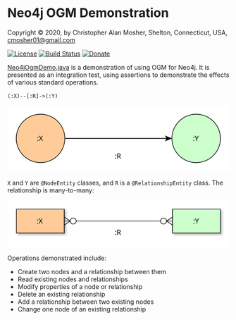 # Neo4j OGM Demonstration

Copyright © 2020, by Christopher Alan Mosher, Shelton, Connecticut, USA, cmosher01@gmail.com

[![License](https://img.shields.io/github/license/cmosher01/neo4j-ogm-demo.svg)](https://www.gnu.org/licenses/gpl.html)
[![Build Status](https://travis-ci.com/cmosher01/neo4j-ogm-demo.svg?branch=master)](https://travis-ci.com/cmosher01/neo4j-ogm-demo)
[![Donate](https://img.shields.io/badge/Donate-PayPal-green.svg)](https://www.paypal.com/cgi-bin/webscr?cmd=_s-xclick&hosted_button_id=CVSSQ2BWDCKQ2)

[Neo4jOgmDemo.java](./src/test/java/nu/mine/mosher/neo4j/demo/Neo4jOgmDemo.java)
is a demonstration of using OGM for Neo4j. It is presented as an integration test,
using assertions to demonstrate the effects of various standard operations.

```cypher
(:X)--[:R]->(:Y)
```

![NEO](./neo.svg)


`X` and `Y` are `@NodeEntity` classes, and `R` is a `@RelationshipEntity` class.
The relationship is many-to-many:

![ERD](./erd.svg)

Operations demonstrated include:

* Create two nodes and a relationship between them
* Read existing nodes and relationships
* Modify properties of a node or relationship
* Delete an existing relationship
* Add a relationship between two existing nodes
* Change one node of an existing relationship
